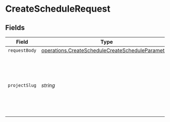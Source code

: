 # CreateScheduleRequest


## Fields

| Field                                                                                                                         | Type                                                                                                                          | Required                                                                                                                      | Description                                                                                                                   |
| ----------------------------------------------------------------------------------------------------------------------------- | ----------------------------------------------------------------------------------------------------------------------------- | ----------------------------------------------------------------------------------------------------------------------------- | ----------------------------------------------------------------------------------------------------------------------------- |
| `requestBody`                                                                                                                 | [operations.CreateScheduleCreateScheduleParameters](../../../sdk/models/operations/createschedulecreatescheduleparameters.md) | :heavy_minus_sign:                                                                                                            | N/A                                                                                                                           |
| `projectSlug`                                                                                                                 | *string*                                                                                                                      | :heavy_check_mark:                                                                                                            | Project slug in the form `vcs-slug/org-name/repo-name`. The `/` characters may be URL-escaped.                                |